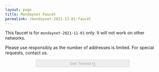 ```yaml
---
layout: page
title: Mondaynet Faucet
permalink: /mondaynet-2021-11-01-faucet
---
```


This faucet is for `mondaynet-2021-11-01` only. It will not work on other networks.

Please use responsibly as the number of addresses is limited. For special requests, contact us.

<script src='https://www.google.com/recaptcha/api.js'/>
<script>
function captchaDone(response) { $("#gettz").prop('disabled',false); $("#gettz").addClass('btn-b');
function submited() { $("#gettz").prop('disabled',true); $("#gettz").removeClass('btn-b');
</script>


<form method='POST' action='.' onsubmit="submited()">
    <div>
        <button id="gettz" style='display: block; margin: 0 auto; width: 304px;' disabled=true>Get Testnet ꜩ</button>
        <br/>
        <div class="g-recaptcha" data-sitekey="6LcARlgbAAAAAHfqADFawmaQ5U4dceyrdMi1Rtpj" data-callback="captchaDone"></div>
    </div>
</form>

